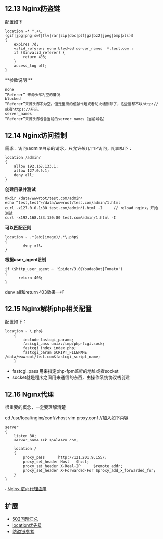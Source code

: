 ## 12.13 Nginx防盗链

配置如下

```
location ~* ^.+\.(gif|jpg|png|swf|flv|rar|zip|doc|pdf|gz|bz2|jpeg|bmp|xls)$
{
    expires 7d;
    valid_referers none blocked server_names  *.test.com ;
    if ($invalid_referer) {
        return 403;
    }
    access_log off;
}
```

**参数说明 **

```
none
“Referer” 来源头部为空的情况
blocked
“Referer”来源头部不为空，但是里面的值被代理或者防火墙删除了，这些值都不以http://或者https://开头.
server_names
“Referer”来源头部包含当前的server_names（当前域名）
```


## 12.14 Nginx访问控制

需求：访问/admin/目录的请求，只允许某几个IP访问，配置如下：

```
location /admin/
{
    allow 192.168.133.1;
    allow 127.0.0.1;
    deny all;
}

``` 

**创建目录并测试**

```
mkdir /data/wwwroot/test.com/admin/
echo “test,test”>/data/wwwroot/test.com/admin/1.html
curl -x127.0.0.1:80 test.com/admin/1.html -I     // reload nginx，开始测试
curl -x192.168.133.130:80 test.com/admin/1.html -I
```

**可以匹配正则**

```
location ~ .*(abc|image)/.*\.php$
{
        deny all;
}
```

**根据user_agent限制**

```
if ($http_user_agent ~ 'Spider/3.0|YoudaoBot|Tomato')
{
      return 403;
}
``` 

deny all和return 403效果一样





## 12.15 Nginx解析php相关配置

配置如下：

```
location ~ \.php$
    {
        include fastcgi_params;
        fastcgi_pass unix:/tmp/php-fcgi.sock;
        fastcgi_index index.php;
        fastcgi_param SCRIPT_FILENAME /data/wwwroot/test.com$fastcgi_script_name;
    }
``` 

* fastcgi_pass 用来指定php-fpm监听的地址或者socket
* socket就是程序之间用来通信的东西，由操作系统协议栈创建




## 12.16 Nginx代理

很重要的概念，一定要理解清楚

cd /usr/local/nginx/conf/vhost
vim proxy.conf //加入如下内容
```
server
{
    listen 80;
    server_name ask.apelearn.com;

    location /
    {
        proxy_pass      http://121.201.9.155/;
        proxy_set_header Host   $host;
        proxy_set_header X-Real-IP      $remote_addr;
        proxy_set_header X-Forwarded-For $proxy_add_x_forwarded_for;
    }
}
```
·
[Nginx 反向代理应用](http://www.idontknowlinux.com/2017/07/30/node-reverse-proxy/)

## 扩展

* [502问题汇总](http://ask.apelearn.com/question/9109)  
* [location优先级](http://blog.lishiming.net/?p=100) 
* [防盗链参考](http://www.ttlsa.com/nginx/nginx-referer/)

